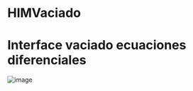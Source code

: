 # HIMVaciado
# Interface vaciado ecuaciones diferenciales
![image](https://github.com/jessvilla1975/HIMVaciado/assets/114515509/4ebcb8f1-0596-4643-bd37-0350c5688df6)
